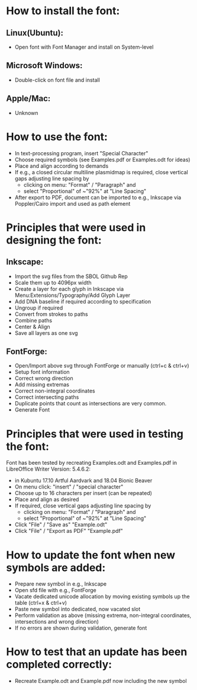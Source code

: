 How to install the font:
========================
## Linux(Ubuntu):
* Open font with Font Manager and install on System-level

## Microsoft Windows:
* Double-click on font file and install

## Apple/Mac:
* Unknown


How to use the font:
====================
* In text-processing program, insert "Special Character"
* Choose required symbols (see Examples.pdf or Examples.odt for ideas)
* Place and align according to demands
* If e.g., a closed circular multiline plasmidmap is required, close vertical gaps adjusting line spacing by
  * clicking on menu: "Format" / "Paragraph" and
  * select "Proportional" of ~"92%" at "Line Spacing"
* After export to PDF, document can be imported to e.g., Inkscape via Poppler/Cairo import and used as path element

Principles that were used in designing the font:
================================================
## Inkscape:
* Import the svg files from the SBOL Github Rep
* Scale them up to 4096px width
* Create a layer for each glyph in Inkscape via Menu:Extensions/Typography/Add Glyph Layer
* Add DNA baseline if required according to specification
* Ungroup if required
* Convert from strokes to paths
* Combine paths
* Center & Align
* Save all layers as one svg

## FontForge:
* Open/Import above svg through FontForge or manually (ctrl+c & ctrl+v)
* Setup font information
* Correct wrong direction
* Add missing extremas
* Correct non-integral coordinates
* Correct intersecting paths
* Duplicate points that count as intersections are very common.
* Generate Font

Principles that were used in testing the font:
==============================================
Font has been tested by recreating Examples.odt and Examples.pdf in LibreOffice Writer Version: 5.4.6.2:
* in Kubuntu 17.10 Artful Aardvark and 18.04 Bionic Beaver
* On menu click: "insert" / "special character"
* Choose up to 16 characters per insert (can be repeated)
* Place and align as desired
* If required, close vertical gaps adjusting line spacing by
  * clicking on menu: "Format" / "Paragraph" and
  * select "Proportional" of ~"92%" at "Line Spacing"
* Click "File" / "Save as" "Example.odt"
* Click "File" / "Export as PDF" "Example.pdf"

How to update the font when new symbols are added:
==================================================
* Prepare new symbol in e.g., Inkscape
* Open sfd file with e.g., FontForge
* Vacate dedicated unicode allocation by moving existing symbols up the table (ctrl+x & ctrl+v)
* Paste new symbol into dedicated, now vacated slot
* Perform validation as above (missing extrema, non-integral coordinates, intersections and wrong direction)
* If no errors are shown during validation, generate font

How to test that an update has been completed correctly:
========================================================
* Recreate Example.odt and Example.pdf now including the new symbol

